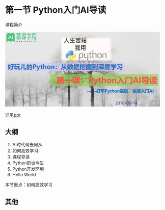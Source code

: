 # 第一节 Python入门AI导读

课程简介

![intro](../../fig/intro.png)

详见ppt

## 大纲

1. AI时代何去何从
1. 如何高效学习
1. 课程导读
1. Python前世今生
1. Python开发环境
1. Hello World

本节重点：如何高效学习

## 其他

